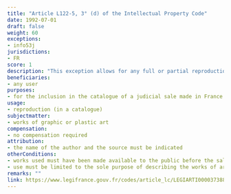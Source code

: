 ```yaml
---
title: "Article L122-5, 3° (d) of the Intellectual Property Code"
date: 1992-07-01
draft: false
weight: 60
exceptions:
- info53j
jurisdictions:
- FR
score: 1
description: "This exception allows for any full or partial reproduction of works of graphic or plastic art for inclusion in the catalogue of a judicial sale made in France, for copies made available to the public before the sale and for the sole purpose of describing the works of art offered for sale." 
beneficiaries:
- any user
purposes: 
- for the inclusion in the catalogue of a judicial sale made in France
usage:
- reproduction (in a catalogue)
subjectmatter:
- works of graphic or plastic art 
compensation:
- no compensation required
attribution: 
- the name of the author and the source must be indicated
otherConditions:
- works used must have been made available to the public before the sale 
- use must be limited to the sole purpose of describing the works of art offered for sale
remarks: ""
link: https://www.legifrance.gouv.fr/codes/article_lc/LEGIARTI000037388886/
---
```

